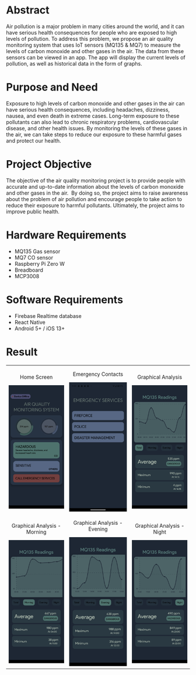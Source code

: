 # Abstract

Air pollution is a major problem in many cities around the world, and it can have serious health consequences for people who are exposed to high levels of pollution. To address this problem, we propose an air quality monitoring system that uses IoT sensors (MQ135 & MQ7) to measure the levels of carbon monoxide and other gases in the air. The data from these sensors can be viewed in an app. The app will display the current levels of pollution, as well as historical data in the form of graphs.

# Purpose and Need

Exposure to high levels of carbon monoxide and other gases in the air can have serious health consequences, including headaches, dizziness, nausea, and even death in extreme cases. Long-term exposure to these pollutants can also lead to chronic respiratory problems, cardiovascular disease, and other health issues. By monitoring the levels of these gases in the air, we can take steps to reduce our exposure to these harmful gases and protect our health.

# Project Objective

The objective of the air quality monitoring project is to provide people with accurate and up-to-date information about the levels of carbon monoxide and other gases in the air.  By doing so, the project aims to raise awareness about the problem of air pollution and encourage people to take action to reduce their exposure to harmful pollutants. Ultimately, the project aims to improve public health.

# Hardware Requirements

- MQ135 Gas sensor
- MQ7 CO sensor
- Raspberry Pi Zero W
- Breadboard
- MCP3008

# Software Requirements

- Firebase Realtime database
- React Native
- Android 5+ / iOS 13+

# Result

<table>
  <tr>
    <td  align="center" width="300px">
      <p>Home Screen</p>
      <img src="screenshots/Home.png" alt="Home" width="300px" />
    </td>
    <td align="center" width="300px">
      <p>Emergency Contacts</p>
      <img src="screenshots/Emergency.png" alt="Total" width="300px" />  
    </td>
    <td align="center" width="300px">
      <p>Graphical Analysis</p>
      <img src="screenshots/Graph - Total.png" alt="Total" width="300px" />
    </td>
  </tr>
  <tr>
   <td align="center" width="300px">
      <p>Graphical Analysis - Morning</p>
      <img src="screenshots/Graph - Morning.png" alt="Morning" width="300px" />
    </td>
    <td align="center" width="300px">
      <p>Graphical Analysis - Evening</p>
      <img src="screenshots/Graph - Evening.png" alt="Evening" width="300px" />
    </td>
    <td align="center" width="300px">
      <p>Graphical Analysis - Night</p>
      <img src="screenshots/Graph - Night.png" alt="Night" width="300px" />
    </td>
  </tr>
</table>
